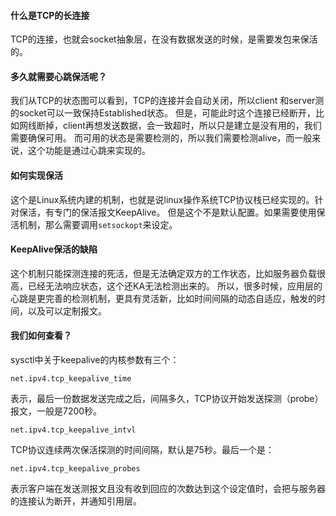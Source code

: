 #### 什么是TCP的长连接
TCP的连接，也就会socket抽象层，在没有数据发送的时候，是需要发包来保活的。

#### 多久就需要心跳保活呢？
我们从TCP的状态图可以看到，TCP的连接并会自动关闭，所以client 和server测的socket可以一致保持Established状态。
但是，可能此时这个连接已经断开，比如网线断掉，client再想发送数据，会一致超时，所以只是建立是没有用的，我们需要确保可用。
而可用的状态是需要检测的，所以我们需要检测alive，而一般来说，这个功能是通过心跳来实现的。

#### 如何实现保活
这个是Linux系统内建的机制，也就是说linux操作系统TCP协议栈已经实现的。针对保活，有专门的保活报文KeepAlive。
但是这个不是默认配置。如果需要使用保活机制，那么需要调用`setsockopt`来设定。

#### KeepAlive保活的缺陷
这个机制只能探测连接的死活，但是无法确定双方的工作状态，比如服务器负载很高，已经无法响应状态，这个还KA无法检测出来的。
所以，很多时候，应用层的心跳是更完善的检测机制，更具有灵活新，比如时间间隔的动态自适应，触发的时间，以及可以定制报文。

#### 我们如何查看？
sysctl中关于keepalive的内核参数有三个：
```
net.ipv4.tcp_keepalive_time
```
表示，最后一份数据发送完成之后，间隔多久，TCP协议开始发送探测（probe）报文，一般是7200秒。
```
net.ipv4.tcp_keepalive_intvl
```
TCP协议连续两次保活探测的时间间隔，默认是75秒。最后一个是：
```
net.ipv4.tcp_keepalive_probes
```
表示客户端在发送测报文且没有收到回应的次数达到这个设定值时，会把与服务器的连接认为断开，并通知引用层。
